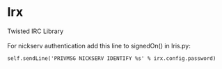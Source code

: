 # Irx
Twisted IRC Library<br><br>
For nickserv authentication add this line to signedOn() in Iris.py:<br>
````
self.sendLine('PRIVMSG NICKSERV IDENTIFY %s' % irx.config.password)
````

